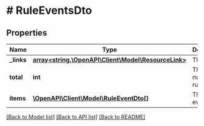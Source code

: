 # # RuleEventsDto

## Properties

Name | Type | Description | Notes
------------ | ------------- | ------------- | -------------
**_links** | [**array<string,\OpenAPI\Client\Model\ResourceLink>**](ResourceLink.md) | The links. |
**total** | **int** | The total number of rule events. |
**items** | [**\OpenAPI\Client\Model\RuleEventDto[]**](RuleEventDto.md) | The rule events. |

[[Back to Model list]](../../README.md#models) [[Back to API list]](../../README.md#endpoints) [[Back to README]](../../README.md)
